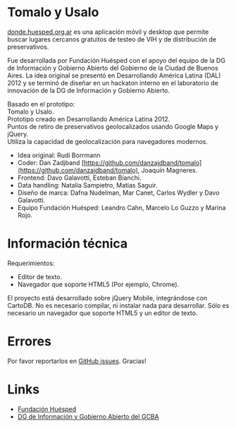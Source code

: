 Tomalo y Usalo
==============

[donde.huesped.org.ar](http://donde.huesped.org.ar "Sitio donde se encuentra hosteada la web app") es una aplicación móvil y desktop que permite buscar lugares cercanos gratuitos de testeo de VIH y de distribución de preservativos.

Fue desarrollada por Fundación Huésped con el apoyo del equipo de la DG de Información y Gobierno Abierto del Gobierno de la Ciudad de Buenos Aires. La idea original se presentó en Desarrollando América Latina (DAL) 2012 y se terminó de diseñar en un hackaton interno en el laboratorio de innovación de la DG de Información y Gobierno Abierto.

Basado en el prototipo:  
Tomalo y Usalo.  
Prototipo creado en Desarrollando América Latina 2012.  
Puntos de retiro de preservativos geolocalizados usando Google Maps y jQuery.  
Utiliza la capacidad de geolocalización para navegadores modernos.  
* Idea original: Rudi Borrmann  
* Coder: Dan Zadjband [https://github.com/danzajdband/tomalo](https://github.com/danzajdband/tomalo), Joaquín Magneres.  
* Frontend: Davo Galavotti, Esteban Bianchi.  
* Data handling: Natalia Sampietro, Matias Saguir.  
* Diseño de marca: Dafna Nudelman, Mar Canet, Carlos Wydler y Davo Galavotti.  
* Equipo Fundación Huésped: Leandro Cahn, Marcelo Lo Guzzo y Marina Rojo.  

Información técnica
===================

Requerimientos:  
* Editor de texto.
* Navegador que soporte HTML5 (Por ejemplo, Chrome).

El proyecto está desarrollado sobre jQuery Mobile, integrándose con CartoDB. No es necesario compilar, ni instalar nada para desarrollar.
Sólo es necesario un navegador que soporte HTML5 y un editor de texto.

Errores
=======

Por favor reportarlos en [GitHub issues](https://github.com/fundhuesped/tomalo-y-usalo/issues/new). Gracias!

Links
=====

* [Fundación Huésped](http://www.huesped.org.ar "Página oficial de la Fundación Huésped")
* [DG de Información y Gobierno Abierto del GCBA](http://www.buenosaires.gob.ar/gobierno-abierto/direcci%C3%B3n-general-de-informaci%C3%B3n-y-gobierno-abierto)
